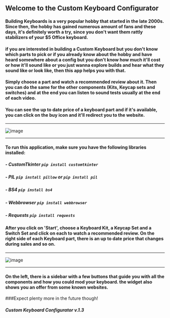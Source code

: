 


                                    
## Welcome to the Custom Keyboard Configurator
                            
#### Building Keyboards is a very popular hobby that started in the late 2000s. Since then, the hobby has gained numerous amount of fans and these days, it's definitely worth a try, since you don't want them rattly stabilizers of your $5 Office keyboard.

#### if you are interested in building a Custom Keyboard but you don't know which parts to pick or if you already know about the hobby and have heard somewhere about a config but you don't know how much it'll cost or how it'll sound like or you just wanna explore builds and hear what they sound like or look like, then this app helps you with that.

#### Simply choose a part and watch a recommended review about it. Then you can do the same for the other components (Kits, Keycap sets and switches) and at the end you can listen to sound tests usually at the end of each video. 

#### You can see the up to date price of a keyboard part and if it's available, you can click on the buy icon and it'll redirect you to the website.
____________________________________________________________________________________________________________________________________________________________________

![image](https://user-images.githubusercontent.com/120993360/231885594-65f30d53-b001-428a-96db-8fad69805af2.png)
____________________________________________________________________________________________________________________________________________________________________

#### To run this application, make sure you have the following libraries installed:

##### - CustomTkinter ``pip install customtkinter``
##### - PIL ``pip install pillow`` or ``pip install pil``
##### - BS4 ``pip install bs4``
##### - Webbrowser ``pip install webbrowser``
##### - Requests ``pip install requests``

#### After you click on 'Start', choose a Keyboard Kit, a Keycap Set and a Switch Set and click on each to watch a recommended review. On the right side of each Keyboard part, there is an up to date price that changes during sales and so on. 
____________________________________________________________________________________________________________________________________________________________________
![image](https://user-images.githubusercontent.com/120993360/232600630-01a1adc2-bb51-41a1-9a5c-279252e0150a.png)
____________________________________________________________________________________________________________________________________________________________________ 
#### On the left, there is a sidebar with a few buttons that guide you with all the components and how you could mod your keyboard. the widget also shows you an offer from some known websites. 



###Expect plenty more in the future though!

##### Custom Keyboard Configurator v.1.3
